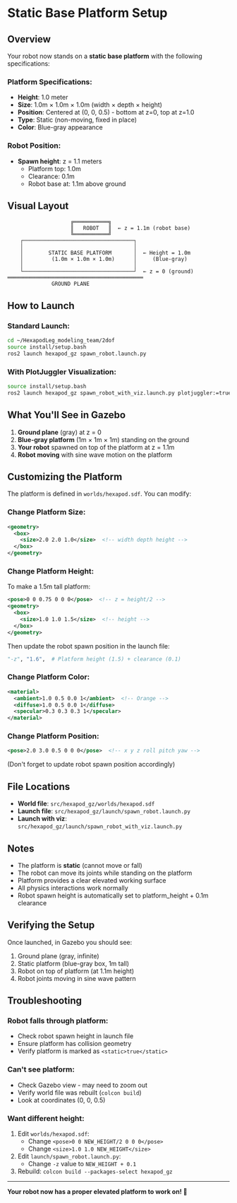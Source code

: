 # Static Base Platform Setup

## Overview

Your robot now stands on a **static base platform** with the following specifications:

### Platform Specifications:
- **Height**: 1.0 meter
- **Size**: 1.0m × 1.0m × 1.0m (width × depth × height)
- **Position**: Centered at (0, 0, 0.5) - bottom at z=0, top at z=1.0
- **Type**: Static (non-moving, fixed in place)
- **Color**: Blue-gray appearance

### Robot Position:
- **Spawn height**: z = 1.1 meters
  - Platform top: 1.0m
  - Clearance: 0.1m
  - Robot base at: 1.1m above ground

## Visual Layout

```
                    ╔═══════════╗
                    ║   ROBOT   ║  ← z = 1.1m (robot base)
                    ╚═══════════╝
    ┌───────────────────────────────────┐
    │                                   │
    │        STATIC BASE PLATFORM       │  ← Height = 1.0m
    │         (1.0m × 1.0m × 1.0m)      │     (Blue-gray)
    │                                   │
    └───────────────────────────────────┘  ← z = 0 (ground)
═══════════════════════════════════════════
              GROUND PLANE
```

## How to Launch

### Standard Launch:
```bash
cd ~/HexapodLeg_modeling_team/2dof
source install/setup.bash
ros2 launch hexapod_gz spawn_robot.launch.py
```

### With PlotJuggler Visualization:
```bash
source install/setup.bash
ros2 launch hexapod_gz spawn_robot_with_viz.launch.py plotjuggler:=true
```

## What You'll See in Gazebo

1. **Ground plane** (gray) at z = 0
2. **Blue-gray platform** (1m × 1m × 1m) standing on the ground
3. **Your robot** spawned on top of the platform at z = 1.1m
4. **Robot moving** with sine wave motion on the platform

## Customizing the Platform

The platform is defined in `worlds/hexapod.sdf`. You can modify:

### Change Platform Size:
```xml
<geometry>
  <box>
    <size>2.0 2.0 1.0</size>  <!-- width depth height -->
  </box>
</geometry>
```

### Change Platform Height:
To make a 1.5m tall platform:
```xml
<pose>0 0 0.75 0 0 0</pose>  <!-- z = height/2 -->
<geometry>
  <box>
    <size>1.0 1.0 1.5</size>  <!-- height -->
  </box>
</geometry>
```

Then update the robot spawn position in the launch file:
```python
"-z", "1.6",  # Platform height (1.5) + clearance (0.1)
```

### Change Platform Color:
```xml
<material>
  <ambient>1.0 0.5 0.0 1</ambient>  <!-- Orange -->
  <diffuse>1.0 0.5 0.0 1</diffuse>
  <specular>0.3 0.3 0.3 1</specular>
</material>
```

### Change Platform Position:
```xml
<pose>2.0 3.0 0.5 0 0 0</pose>  <!-- x y z roll pitch yaw -->
```
(Don't forget to update robot spawn position accordingly)

## File Locations

- **World file**: `src/hexapod_gz/worlds/hexapod.sdf`
- **Launch file**: `src/hexapod_gz/launch/spawn_robot.launch.py`
- **Launch with viz**: `src/hexapod_gz/launch/spawn_robot_with_viz.launch.py`

## Notes

- The platform is **static** (cannot move or fall)
- The robot can move its joints while standing on the platform
- Platform provides a clear elevated working surface
- All physics interactions work normally
- Robot spawn height is automatically set to platform_height + 0.1m clearance

## Verifying the Setup

Once launched, in Gazebo you should see:
1. Ground plane (gray, infinite)
2. Static platform (blue-gray box, 1m tall)
3. Robot on top of platform (at 1.1m height)
4. Robot joints moving in sine wave pattern

## Troubleshooting

### Robot falls through platform:
- Check robot spawn height in launch file
- Ensure platform has collision geometry
- Verify platform is marked as `<static>true</static>`

### Can't see platform:
- Check Gazebo view - may need to zoom out
- Verify world file was rebuilt (`colcon build`)
- Look at coordinates (0, 0, 0.5)

### Want different height:
1. Edit `worlds/hexapod.sdf`:
   - Change `<pose>0 0 NEW_HEIGHT/2 0 0 0</pose>`
   - Change `<size>1.0 1.0 NEW_HEIGHT</size>`
2. Edit `launch/spawn_robot.launch.py`:
   - Change `-z` value to `NEW_HEIGHT + 0.1`
3. Rebuild: `colcon build --packages-select hexapod_gz`

---

**Your robot now has a proper elevated platform to work on! 🎉**
